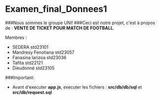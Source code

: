 # Examen_final_Donnees1
###Nous sommes le groupe UNI!
###Ceci est notre projet, c'est à propos de : **VENTE DE TICKET POUR MATCH DE FOOTBALL**.

Membres :
- SEDERA std23101
- Mandresy Fenotiana std23057
- Fanasina Iarizoa std23036
- Tafita std22121
- Dieudonné std23105

###Important:
- Avant d'executer **app.js**, executer les fichiers : **src/db/db/sql** et **src/db/request.sql**

